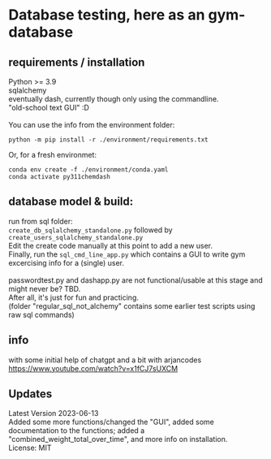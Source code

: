 # Database testing, here as an gym-database
## requirements / installation
Python >= 3.9<br>
sqlalchemy<br>
eventually dash, currently though only using the commandline.<br>
"old-school text GUI" :D <br>
<br>
You can use the info from the environment folder:
```shell
python -m pip install -r ./environment/requirements.txt
```
Or, for a fresh environmet:<br>
```shell
conda env create -f ./environment/conda.yaml
conda activate py311chemdash
```

## database model & build:<br>
run from sql folder:<br>
`create_db_sqlalchemy_standalone.py` followed by `create_users_sqlalchemy_standalone.py`<br>
Edit the create code manually at this point to add a new user.<br>
Finally, run the `sql_cmd_line_app.py` which contains a GUI to write gym excercising info for a (single) user.<br>
<br>
passwordtest.py and dashapp.py are not functional/usable at this stage and might never be? TBD.<br>
After all, it's just for fun and practicing.<br>
(folder "regular_sql_not_alchemy" contains some earlier test scripts using raw sql commands)<br>
## info
with some initial help of chatgpt and a bit with arjancodes https://www.youtube.com/watch?v=x1fCJ7sUXCM<br>
## Updates
Latest Version 2023-06-13<br>
Added some more functions/changed the "GUI", added some documentation to the functions; added a "combined_weight_total_over_time", and more info on installation.<br>
License: MIT

